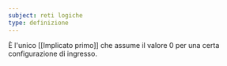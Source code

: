 ```yaml
---
subject: reti logiche
type: definizione
---
```

È l'unico [[Implicato primo]] che assume il valore 0 per una certa configurazione di ingresso.
